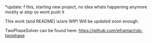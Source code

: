 *update:
f this, starting new project, no idea whats happening anymore moslty ai slop so wont push it

This work (and README) is/are WIP!
Will be updated soon enough.

TwoPhaseSolver can be found here:
https://github.com/efrantar/rob-twophase

